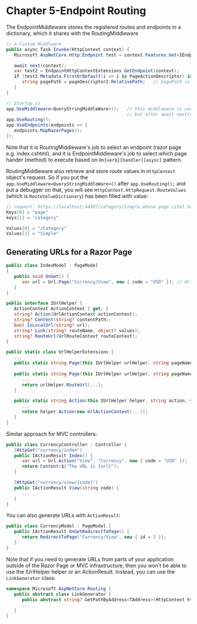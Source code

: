 Chapter 5-Endpoint Routing
==============================

The EndpointMiddleware stores the registered routes and endpoints in a dictionary, which it shares with the RoutingMiddleware

```C#
// a Custom Middlware
public async Task Invoke(HttpContext context) {
   Microsoft.AspNetCore.Http.Endpoint test = context.Features.Get<IEndpointFeature>()?.Endpoint;   // <--- test is null here before await next(context);

   await next(context);
   var test2 = EndpointHttpContextExtensions.GetEndpoint(context);
   if (test2.Metadata.FirstOrDefault(i => i is PageActionDescriptor) is PageActionDescriptor pageDescriptor2) {
      string pagePath = pageDescriptor2.RelativePath;   // pagePath is '/Pages/Product.cshtml'
   }
}

// Startup.cs
app.UseMiddleware<QueryStringMiddleWare>();   // this middleware is used beofre Routing Middleware, so test is null,
                                              // but after await next(context); test2 is the endpoint
app.UseRouting();
app.UseEndpoints(endpoints => {
   endpoints.MapRazorPages();
});
```

Note that it is RoutingMiddleware's job to select an endpoint (razor page e.g. index.cshtml), and it is EndpointMiddleware's job to select which page hander (method) to execute based on `On{verb}[handler][async]` pattern.

RoutingMiddleware also retrieve and store route values in `HttpContext` object's request. So if you put the `app.UseMiddleware<QueryStringMiddleWare>()` after `app.UseRouting();` and put a debugger on that, you will see `HttpContext.HttpRequest.RouteValues` (which is `RouteValueDictionary`) has been filled with value:
```C#
// request: https://localhost:44387/category/Simple whose page cstml has @page "{category}"
Keys[0] = "page"
keys[1] = "category"

Values[0] = "/Category"
Values[1] = "Simple"
```

## Generating URLs for a Razor Page

```C#
public class IndexModel : PageModel 
{
   public void OnGet() {
      var url = Url.Page("Currency/View", new { code = "USD" }); // Url property is from PageModel, and Page is an extension method on IUrlHelper
   }
}

public interface IUrlHelper {
   ActionContext ActionContext { get; }
   string? Action(UrlActionContext actionContext);
   string? Content(string? contentPath);
   bool IsLocalUrl(string? url);
   string? Link(string? routeName, object? values);
   string? RouteUrl(UrlRouteContext routeContext);
}

public static class UrlHelperExtensions {
   ...
   public static string Page(this IUrlHelper urlHelper, string pageName, object values) => Page(urlHelper, pageName, pageHandler: null, values: values);
   
   public static string Page(this IUrlHelper urlHelper, string pageName, string pageHandler, object values, string protocol, string host, string fragment) {
      ... 
      return urlHelper.RouteUrl(...);
   }

   public static string Action(this IUrlHelper helper, string action, string controller, object values) {
      ...
      return helper.Action(new UrlActionContext(...));
   }
}
```
Similar approach for MVC controllers:
```C#
public class CurrencyController : Controller {
   [HttpGet("currency/index")
   public IActionResult Index() {
      var url = Url.Action("View", "Currency", new { code = "USD" }); 
      return Content(${"The URL is {url}");
   }

   [HttpGet("currency/view/{code}")
   public IActionResult View(string code) {
      ...
   }
}
```
You can also generate URLs with `ActionResult`:
```C#
public class CurrencyModel : PageModel {
   public IActionResult OnGetRedirectToPage() {
      return RedirectToPage("Currency/View", new { id = 5 });
   }
}
```
Note that if you need to generate URLs from parts of your application outside of the Razor Page or MVC infrastructure, then you won’t be able to use the IUrlHelper helper or an ActionResult. Instead, you can use the `LinkGenerator` class:
```C#
namespace Microsoft.AspNetCore.Routing {
   public abstract class LinkGenerator {
      public abstract string? GetPathByAddress<TAddress>(HttpContext httpContext, TAddress address, RouteValueDictionary values, RouteValueDictionary? ambientValues = null, PathString? pathBase = null, FragmentString fragment = default, LinkOptions? options = null);
      ...
   }
}
```


<!-- <code>&lt;T&gt;<code> -->

<!-- <div class="alert alert-info p-1" role="alert">
    
</div> -->

<!-- <div class="alert alert-info pt-2 pb-0" role="alert">
    <ul class="pl-1">
      <li></li>
      <li></li>
    </ul>  
</div> -->

<!-- <ul>
  <li></li>
  <li></li>
  <li></li>
  <li></li>
</ul>  -->

<!-- <ul>
  <li><b></b></li>
  <li><b></b></li>
  <li><b></b></li>
  <li><b></b></li>
</ul>  -->

<!-- ![alt text](./zImages/16-1.png "Title") -->

<!-- <span style="color:red">hurt</span> -->

<style type="text/css">
.markdown-body {
  max-width: 1800px;
  margin-left: auto;
  margin-right: auto;
}
</style>

<link rel="stylesheet" href="./zCSS/bootstrap.min.css">
<script src="./zCSS/jquery-3.3.1.slim.min.js"></script>
<script src="./zCSS/popper.min.js"></script>
<script src="./zCSS/bootstrap.min.js"></script>